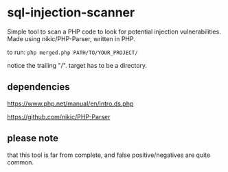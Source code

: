 # sql-injection-scanner

Simple tool to scan a PHP code to look for potential injection vulnerabilities. Made using nikic/PHP-Parser, written in PHP.

to run: `php merged.php PATH/TO/YOUR_PROJECT/`

notice the trailing "/". target has to be a directory.

## dependencies

https://www.php.net/manual/en/intro.ds.php 

https://github.com/nikic/PHP-Parser

## please note

that this tool is far from complete, and false positive/negatives are quite common.
